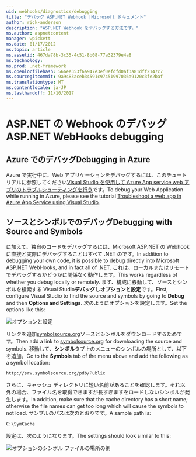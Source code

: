 ```yaml
---
uid: webhooks/diagnostics/debugging
title: "デバッグ ASP.NET Webhook |Microsoft ドキュメント"
author: rick-anderson
description: "ASP.NET Webhook をデバッグする方法です。"
ms.author: aspnetcontent
manager: wpickett
ms.date: 01/17/2012
ms.topic: article
ms.assetid: 467da78b-3c35-4c51-8b08-77a32379e4a8
ms.technology: 
ms.prod: .net-framework
ms.openlocfilehash: 566ee353f6a947e3ef0efdfd0af3a81dff2147c7
ms.sourcegitcommit: 9a9483aceb34591c97451997036a9120c3fe2baf
ms.translationtype: MT
ms.contentlocale: ja-JP
ms.lasthandoff: 11/10/2017
---
```

# <a name="aspnet-webhooks-debugging"></a><span data-ttu-id="4a196-103">ASP.NET の Webhook のデバッグ</span><span class="sxs-lookup"><span data-stu-id="4a196-103">ASP.NET WebHooks debugging</span></span>  

## <a name="debugging-in-azure"></a><span data-ttu-id="4a196-104">Azure でのデバッグ</span><span class="sxs-lookup"><span data-stu-id="4a196-104">Debugging in Azure</span></span>

<span data-ttu-id="4a196-105">Azure で実行中に、Web アプリケーションをデバッグするには、このチュートリアルに参照してください[Visual Studio を使用して Azure App service web アプリのトラブルシューティングを行う](https://azure.microsoft.com/en-us/documentation/articles/web-sites-dotnet-troubleshoot-visual-studio/#webserverlogs)です。</span><span class="sxs-lookup"><span data-stu-id="4a196-105">To debug your Web Application while running in Azure, please see the tutorial [Troubleshoot a web app in Azure App Service using Visual Studio](https://azure.microsoft.com/en-us/documentation/articles/web-sites-dotnet-troubleshoot-visual-studio/#webserverlogs).</span></span>

## <a name="debugging-with-source-and-symbols"></a><span data-ttu-id="4a196-106">ソースとシンボルでのデバッグ</span><span class="sxs-lookup"><span data-stu-id="4a196-106">Debugging with Source and Symbols</span></span>

<span data-ttu-id="4a196-107">に加えて、独自のコードをデバッグするには、Microsoft ASP.NET の Webhook に直接と実際にデバッグすることはすべて .NET のです。</span><span class="sxs-lookup"><span data-stu-id="4a196-107">In addition to debugging your own code, it is possible to debug directly into Microsoft ASP.NET WebHooks, and in fact all of .NET.</span></span> <span data-ttu-id="4a196-108">これは、ローカルまたはリモートでデバッグするかどうかに関係なく動作します。</span><span class="sxs-lookup"><span data-stu-id="4a196-108">This works regardless of whether you debug locally or remotely.</span></span> <span data-ttu-id="4a196-109">まず、構成に移動して、ソースとシンボルを検索する Visual Studio**デバッグ**し**オプションと設定**です。</span><span class="sxs-lookup"><span data-stu-id="4a196-109">First, configure Visual Studio to find the source and symbols by going to **Debug** and then **Options and Settings**.</span></span> <span data-ttu-id="4a196-110">次のようにオプションを設定します。</span><span class="sxs-lookup"><span data-stu-id="4a196-110">Set the options like this:</span></span>

![オプションと設定](_static/SourceSymbols.png)

<span data-ttu-id="4a196-112">リンクを追加[symbolsource.org](http://symbolsource.org)ソースとシンボルをダウンロードするためです。</span><span class="sxs-lookup"><span data-stu-id="4a196-112">Then add a link to [symbolsource.org](http://symbolsource.org) for downloading the source and symbols.</span></span> <span data-ttu-id="4a196-113">移動して、**シンボル**タブ上のメニューのシンボルの場所として、以下を追加。</span><span class="sxs-lookup"><span data-stu-id="4a196-113">Go to the **Symbols** tab of the menu above and add the following as a symbol location:</span></span>

```
http://srv.symbolsource.org/pdb/Public
```

<span data-ttu-id="4a196-114">さらに、キャッシュ ディレクトリに短い名前があることを確認します。それ以外の場合、ファイル名を取得できますが長すぎますをロードしないシンボルが発生します。</span><span class="sxs-lookup"><span data-stu-id="4a196-114">In addition, make sure that the cache directory has a short name; otherwise the file names can get too long which will cause the symbols to not load.</span></span> <span data-ttu-id="4a196-115">サンプルのパスは次のとおりです。</span><span class="sxs-lookup"><span data-stu-id="4a196-115">A sample path is:</span></span>

```
C:\SymCache
```

<span data-ttu-id="4a196-116">設定は、次のようになります。</span><span class="sxs-lookup"><span data-stu-id="4a196-116">The settings should look similar to this:</span></span>

![オプションのシンボル ファイルの場所の例](_static/SymSource.png)
